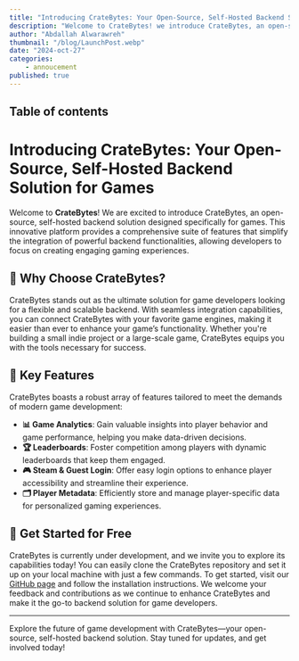 ```yaml
---
title: "Introducing CrateBytes: Your Open-Source, Self-Hosted Backend Solution for Games"
description: "Welcome to CrateBytes! we introduce CrateBytes, an open-source, self-hosted backend solution for games"
author: "Abdallah Alwarawreh"
thumbnail: "/blog/LaunchPost.webp"
date: "2024-oct-27"
categories:
    - annoucement
published: true
---
```


## Table of contents

# Introducing CrateBytes: Your Open-Source, Self-Hosted Backend Solution for Games

Welcome to **CrateBytes**! We are excited to introduce CrateBytes, an open-source, self-hosted backend solution designed specifically for games. This innovative platform provides a comprehensive suite of features that simplify the integration of powerful backend functionalities, allowing developers to focus on creating engaging gaming experiences.

## 🚀 Why Choose CrateBytes?

CrateBytes stands out as the ultimate solution for game developers looking for a flexible and scalable backend. With seamless integration capabilities, you can connect CrateBytes with your favorite game engines, making it easier than ever to enhance your game’s functionality. Whether you're building a small indie project or a large-scale game, CrateBytes equips you with the tools necessary for success.

## 🌟 Key Features

CrateBytes boasts a robust array of features tailored to meet the demands of modern game development:

-   **📊 Game Analytics**: Gain valuable insights into player behavior and game performance, helping you make data-driven decisions.
-   **🏆 Leaderboards**: Foster competition among players with dynamic leaderboards that keep them engaged.
-   **🎮 Steam & Guest Login**: Offer easy login options to enhance player accessibility and streamline their experience.
-   **🗂️ Player Metadata**: Efficiently store and manage player-specific data for personalized gaming experiences.

## 🎉 Get Started for Free

CrateBytes is currently under development, and we invite you to explore its capabilities today! You can easily clone the CrateBytes repository and set it up on your local machine with just a few commands. To get started, visit our [GitHub page](https://github.com/CrateBytes/CrateBytes) and follow the installation instructions. We welcome your feedback and contributions as we continue to enhance CrateBytes and make it the go-to backend solution for game developers.

---

Explore the future of game development with CrateBytes—your open-source, self-hosted backend solution. Stay tuned for updates, and get involved today!
